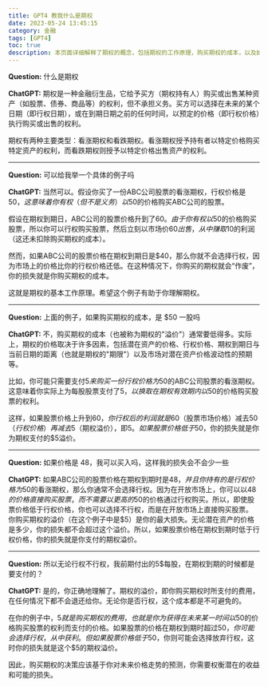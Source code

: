 ```yaml
---
title: GPT4 教我什么是期权
date: 2023-05-24 13:45:15
category: 金融
tags: [GPT4]
toc: true
description: 本页面详细解释了期权的概念，包括期权的工作原理，购买期权的成本，以及如何理性看待期权投资。我们通过具体的例子，深入解析了看涨期权的购买和行权过程，以及期权溢价的计算。无论你是金融领域的专业人士，还是对期权投资感兴趣的普通读者，这里都能为你提供深入浅出的理解和实用的知识。
---
```


<b>Question:</b>
什么是期权

<b>ChatGPT:</b>
期权是一种金融衍生品，它给予买方（期权持有人）购买或出售某种资产（如股票、债券、商品等）的权利，但不承担义务。买方可以选择在未来的某个日期（即行权日期），或在到期日期之前的任何时间，以预定的价格（即行权价格）执行购买或出售的权利。

期权有两种主要类型：看涨期权和看跌期权。看涨期权授予持有者以特定价格购买特定资产的权利，而看跌期权则授予以特定价格出售资产的权利。

--------
<b>Question:</b>
可以给我举一个具体的例子吗

<b>ChatGPT:</b>
当然可以。假设你买了一份ABC公司股票的看涨期权，行权价格是$50，这意味着你有权（但不是义务）以$50的价格购买ABC公司的股票。

假设在期权到期日，ABC公司的股票价格升到了$60。由于你有权以$50的价格购买股票，所以你可以行权购买股票，然后立刻以市场价$60出售，从中赚取$10的利润（这还未扣除购买期权的成本）。

然而，如果ABC公司的股票价格在期权到期日是$40，那么你就不会选择行权，因为市场上的价格比你的行权价格还低。在这种情况下，你购买的期权就会“作废”，你的损失就是你购买期权的成本。

这就是期权的基本工作原理。希望这个例子有助于你理解期权。

--------
<b>Question:</b>
上面的例子，如果购买期权的成本，是 $50 一股吗

<b>ChatGPT:</b>
不，购买期权的成本（也被称为期权的"溢价"）通常要低得多。实际上，期权的价格取决于许多因素，包括潜在资产的价格、行权价格、期权到期日与当前日期的距离（也就是期权的"期限"）以及市场对潜在资产价格波动性的预期等。

比如，你可能只需要支付$5来购买一份行权价格为$50的ABC公司股票的看涨期权。这意味着你实际上为每股股票支付了$5，以换取在期权有效期内以$50的价格购买股票的权利。

这样，如果股票价格上升到$60，你行权后的利润就是$60（股票市场价格）减去$50（行权价格）再减去$5（期权溢价），即$5。如果股票价格低于$50，你的损失就是你为期权支付的$5溢价。

--------
<b>Question:</b>
如果价格是 48，我可以买入吗，这样我的损失会不会少一些

<b>ChatGPT:</b>
如果ABC公司的股票价格在期权到期时是$48，并且你持有的是行权价格为$50的看涨期权，那么你通常不会选择行权。因为在开放市场上，你可以以$48的价格直接购买股票，而不需要以更高的$50的价格通过行权购买。所以，即使股票价格低于行权价格，你也可以选择不行权，而是在开放市场上直接购买股票。
你购买期权的溢价（在这个例子中是$5）是你的最大损失。无论潜在资产的价格是多少，你的损失都不会超过这个溢价。所以，如果股票价格在期权到期时低于行权价格，你的损失就是你支付的期权溢价。

--------
<b>Question:</b>
所以无论行权不行权，我前期付出的5$每股，在期权到期的时候都是要支付的？

<b>ChatGPT:</b>
是的，你正确地理解了。期权的溢价，即你购买期权时所支付的费用，在任何情况下都不会退还给你。无论你是否行权，这个成本都是不可避免的。

在你的例子中，$5就是购买期权的费用，也就是你为获得在未来某一时间以$50的价格购买股票的权利而支付的价格。如果股票的价格在期权到期时超过$50，你可能会选择行权，从中获利。但如果股票价格低于$50，你则可能会选择放弃行权，这时你的损失就是这个$5的期权溢价。

因此，购买期权的决策应该基于你对未来价格走势的预测，你需要权衡潜在的收益和可能的损失。